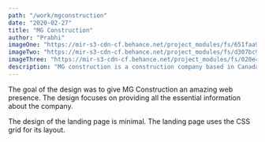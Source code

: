 ```yaml
---
path: "/work/mgconstruction"
date: "2020-02-27"
title: "MG Construction"
author: "Prabhi"
imageOne: "https://mir-s3-cdn-cf.behance.net/project_modules/fs/651faa94083929.5e76d8749f8f4.jpg"
imageTwo: "https://mir-s3-cdn-cf.behance.net/project_modules/fs/d307bc94083929.5e7595ae34fac.jpg"
imageThree: "https://mir-s3-cdn-cf.behance.net/project_modules/fs/020e4094083929.5e7595ae35b3b.jpg"
description: "MG construction is a construction company based in Canada. They provide high-quality service in building all sorts of structures. They believe in providing high-quality work with utmost perfection."
---
```


The goal of the design was to give MG Construction an amazing web presence. The design focuses on providing all the essential information about the company. 

The design of the landing page is minimal. The landing page uses the CSS grid for its layout.
